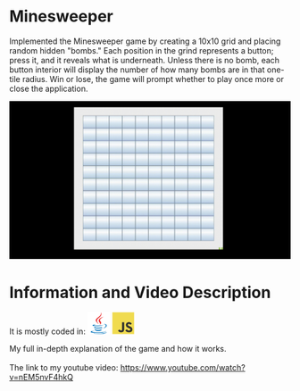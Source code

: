 # Minesweeper
Implemented the Minesweeper game by creating a 10x10 grid and placing random hidden "bombs." Each position in the grind represents a button; press it, and it reveals what is underneath. Unless there is no bomb, each button interior will display the number of how many bombs are in that one-tile radius. Win or lose, the game will prompt whether to play once more or close the application.

![Minesweeper Game](MS.gif)

# Information and Video Description
It is mostly coded in: <img src="https://raw.githubusercontent.com/devicons/devicon/master/icons/java/java-original.svg" alt="java" width="40" height="40"/> </a> 
<img src="https://raw.githubusercontent.com/devicons/devicon/master/icons/javascript/javascript-original.svg" alt="javascript" width="40" height="40"/> </a>

My full in-depth explanation of the game and how it works.
<br> </br>
The link to my youtube video: https://www.youtube.com/watch?v=nEM5nvF4hkQ
